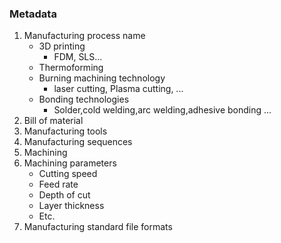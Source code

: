 ### Metadata

1. Manufacturing process name
   - 3D printing
      - FDM, SLS... 
   - Thermoforming
   - Burning machining technology 
      - laser cutting, Plasma cutting, ... 
   - Bonding technologies 
      - Solder,cold welding,arc welding,adhesive bonding ...
3. Bill of material 
4. Manufacturing tools
5. Manufacturing sequences
6. Machining 
7. Machining  parameters
   - Cutting speed
   - Feed rate 
   - Depth of cut
   - Layer thickness
   - Etc. 
8. Manufacturing standard file formats 

